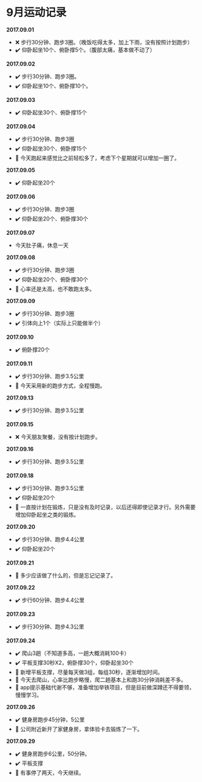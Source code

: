 # 9月运动记录
**2017.09.01**
- :x: 步行30分钟、跑步3圈。（晚饭吃得太多，加上下雨，没有按照计划跑步）
- :heavy_check_mark: 仰卧起坐10个、俯卧撑5个。（腹部太痛，基本做不动了）

**2017.09.02**
- :heavy_check_mark: 步行30分钟、跑步3圈。
- :heavy_check_mark: 仰卧起坐10个、俯卧撑10个。

**2017.09.03**
- :heavy_check_mark: 仰卧起坐30个、俯卧撑15个

**2017.09.04**
- :heavy_check_mark: 步行30分钟、跑步3圈
- :heavy_check_mark: 仰卧起坐30个、俯卧撑15个
- :memo: 今天跑起来感觉比之前轻松多了，考虑下个星期就可以增加一圈了。

**2017.09.05**
- :heavy_check_mark: 仰卧起坐20个

**2017.09.06**
- :heavy_check_mark: 步行30分钟、跑步3圈
- :heavy_check_mark: 仰卧起坐20个、俯卧撑30个

**2017.09.07**
- 今天肚子痛，休息一天

**2017.09.08**
- :heavy_check_mark: 步行30分钟、跑步3圈
- :heavy_check_mark: 仰卧起坐20个、俯卧撑30个
- :memo: 心率还是太高，也不敢跑太多。

**2017.09.09**
- :heavy_check_mark: 步行30分钟、跑步3圈
- :heavy_check_mark: 引体向上1个（实际上只能做半个）

**2017.09.10**
- :heavy_check_mark: 俯卧撑20个

**2017.09.11**
- :heavy_check_mark: 步行30分钟、跑步3.5公里
- :memo: 今天采用新的跑步方式，全程慢跑。

**2017.09.13**
- :heavy_check_mark: 步行30分钟、跑步3.5公里

**2017.09.15**
- :x: 今天朋友聚餐，没有按计划跑步。

**2017.09.16**
- :heavy_check_mark: 步行30分钟、跑步3.5公里

**2017.09.18**
- :heavy_check_mark: 步行30分钟、跑步3.5公里
- :heavy_check_mark: 仰卧起坐20个
- :memo: 一直按计划在锻炼，只是没有及时记录，以后还得即使记录才行。另外需要增加仰卧起坐之类的锻炼。

**2017.09.20**
- :heavy_check_mark: 步行30分钟、跑步4.4公里
- :heavy_check_mark: 仰卧起坐20个

**2017.09.21**
- :memo: 多少应该做了什么的，但是忘记记录了。

**2017.09.22**
- :heavy_check_mark: 步行60分钟、跑步4.4公里

**2017.09.23**
- :heavy_check_mark: 步行30分钟、跑步4.3公里

**2017.09.24**
- :heavy_check_mark: 爬山3趟（不知道多高，一趟大概消耗100卡）
- :heavy_check_mark: 平板支撑30秒X2，俯卧撑30个，仰卧起坐30个
- :memo: 新增平板支撑，尽量每天做3组，每组30秒，逐渐增加时间。
- :memo: 今天去爬山，心率比跑步略慢，爬二趟基本上和跑30分钟消耗差不多。
- :memo: app提示基础代谢不够，准备增加举铁项目，但是目前做深蹲还不得要领，慢慢学习。

**2017.09.26**
- :heavy_check_mark: 健身房跑步45分钟，5公里
- :memo: 公司附近新开了家健身房，拿体验卡去锻炼了一下。

**2017.09.29**
- :heavy_check_mark: 健身房跑步6公里，50分钟。
- :heavy_check_mark: 平板支撑
- :memo: 有事停了两天，今天继续。

